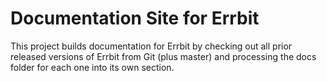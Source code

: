 # Documentation Site for Errbit

This project builds documentation for Errbit by checking out all prior
released versions of Errbit from Git (plus master) and processing the
docs folder for each one into its own section.
